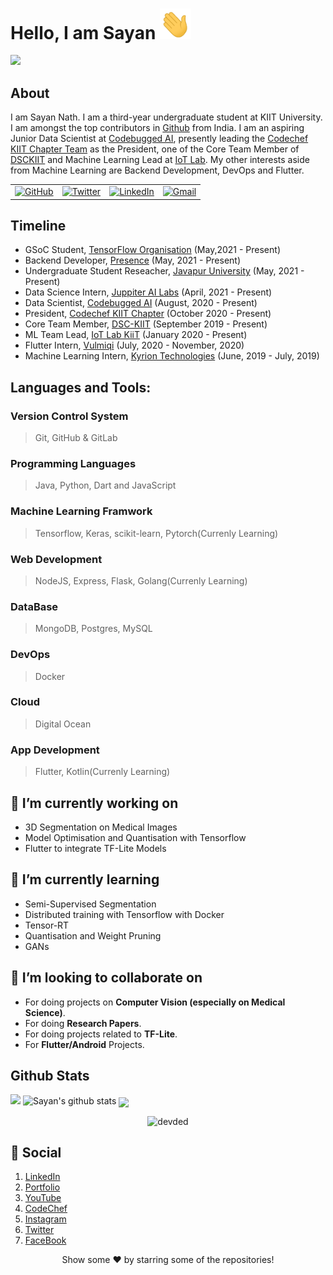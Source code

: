 # Hello, I am Sayan <img src="https://raw.githubusercontent.com/ABSphreak/ABSphreak/master/gifs/Hi.gif" width="50px">

![](https://activity-graph.herokuapp.com/graph?username=sayannath&theme=react-dark&hide_border=true&area=true)

## About

I am Sayan Nath. I am a third-year undergraduate student at KIIT University. I am amongst the top contributors in [Github](https://commits.top/india.html) from India. I am an aspiring Junior Data Scientist at [Codebugged AI](https://codebugged.com/), presently leading the [Codechef KIIT Chapter Team](https://www.codechef.com/campus_chapter/KIIT) as the President, one of the Core Team Member of [DSCKIIT](http://www.dsckiit.tech) and Machine Learning Lead at [IoT Lab](http://www.iotkiit.in). My other interests aside from Machine Learning are Backend Development, DevOps and Flutter.

<table>
  <tr>
      <td><a href="https://github.com/sayannath"><img src="https://img.shields.io/github/followers/sayannath.svg?label=GitHub&style=social" alt="GitHub"></a></td>
    <td><a href="https://twitter.com/sayannath2350"><img src="https://img.shields.io/twitter/follow/sayannath2350?label=Twitter&style=social" alt="Twitter"></a></td>
    <td><a href="https://www.linkedin.com/in/sayannath235"><img src="https://img.shields.io/badge/LinkedIn--_.svg?style=social&logo=linkedin" alt="LinkedIn"></a></td>
    <td><a href="mailto:sayannath235@gmail.com"><img src="https://img.shields.io/badge/Gmail--_.svg?style=social&logo=gmail" alt="Gmail"></a></td>
  </tr>
</table>

## Timeline

- GSoC Student, [TensorFlow Organisation](https://github.com/tensorflow) (May,2021 - Present)
- Backend Developer, [Presence](https://www.presence.is/stealth) (May, 2021 - Present)
- Undergraduate Student Reseacher, [Javapur University](http://www.jaduniv.edu.in) (May, 2021 - Present)
- Data Science Intern, [Juppiter AI Labs](https://juppiterailabs.com/) (April, 2021 - Present)
- Data Scientist, [Codebugged AI](https://codebugged.com/) (August, 2020 - Present)
- President, [Codechef KIIT Chapter](https://www.codechef.com/campus_chapter/KIIT) (October 2020 - Present)
- Core Team Member, [DSC-KIIT](http://dsckiit.tech/) (September 2019 - Present)
- ML Team Lead, [IoT Lab KiiT](https://iotkiit.in) (January 2020 - Present)
- Flutter Intern, [Vulmiqi](https://vulmiqi.com/) (July, 2020 - November, 2020)
- Machine Learning Intern, [Kyrion Technologies](https://kyrion.in/) (June, 2019 - July, 2019)

## Languages and Tools: 

### Version Control System
>Git, GitHub & GitLab

### Programming Languages
>Java, Python, Dart and JavaScript

### Machine Learning Framwork
>Tensorflow, Keras, scikit-learn, Pytorch(Currenly Learning)

### Web Development
>NodeJS, Express, Flask, Golang(Currenly Learning)

### DataBase
>MongoDB, Postgres, MySQL

### DevOps
>Docker

### Cloud
>Digital Ocean

### App Development
>Flutter, Kotlin(Currenly Learning)


## 🔭 I’m currently working on
* 3D Segmentation on Medical Images
* Model Optimisation and Quantisation with Tensorflow
* Flutter to integrate TF-Lite Models

## 🌱 I’m currently learning
* Semi-Supervised Segmentation
* Distributed training with Tensorflow with Docker
* Tensor-RT
* Quantisation and Weight Pruning
* GANs

## 👯 I’m looking to collaborate on

* For doing projects on **Computer Vision (especially on Medical Science)**.
* For doing **Research Papers**.
* For doing projects related to **TF-Lite**.
* For **Flutter/Android** Projects.

## Github Stats

<img src="https://github-readme-streak-stats.herokuapp.com/?user=sayannath">

<img src="https://github-readme-stats.vercel.app/api?username=sayannath&count_private=true&show_icons=true&theme=light" alt="Sayan's github stats"/>

<img align="center" src="https://github-readme-stats.vercel.app/api/top-langs/?username=sayannath&layout=compact&theme=light"/>


<br>
<p align="center"> <img src="https://komarev.com/ghpvc/?username=sayannath" alt="devded" /> </p>

## 👨 Social

1. [LinkedIn](https://www.linkedin.com/in/sayannath235/)
2. [Portfolio](https://sayannath.biz/)
3. [YouTube](https://www.youtube.com/channel/UCOk-VYzGNeCHrMOzGmoWg2A)
4. [CodeChef](https://www.codechef.com/users/sayannath235)
5. [Instagram](https://www.instagram.com/sayannath235/)
6. [Twitter](https://twitter.com/the_sayannath)
7. [FaceBook](https://www.facebook.com/sayan.nath.549/)

<div align="center">
  
Show some ❤️ by starring some of the repositories!

</div>
